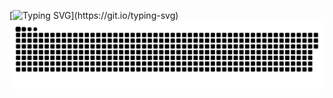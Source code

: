 [![Typing SVG](https://readme-typing-svg.herokuapp.com?font=Fira+Code&pause=1000&width=435&lines=%F0%9F%9A%A9+One+CTF+a+day+keeps+the+rust+away.)](https://git.io/typing-svg)
![](https://raw.githubusercontent.com/fjqz177/fjqz177/main/dist/github-contribution-grid-snake.svg)
